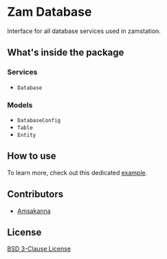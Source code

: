 # Zam Database

Interface for all database services used in zamstation.
  
## What's inside the package

### Services
- `Database`

### Models
- `DatabaseConfig`
- `Table`
- `Entity`

## How to use

To learn more, check out this dedicated [example](https://github.com/zamstation/zam_database/blob/main/example/lib/main.dart).

## Contributors
- [Amsakanna](https://github.com/amsakanna)

## License
[BSD 3-Clause License](https://github.com/zamstation/zam_database/blob/main/LICENSE)
